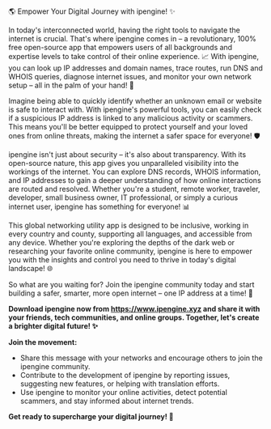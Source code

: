 🌎 Empower Your Digital Journey with ipengine! ✨

In today's interconnected world, having the right tools to navigate the internet is crucial. That's where ipengine comes in – a revolutionary, 100% free open-source app that empowers users of all backgrounds and expertise levels to take control of their online experience. 📈 With ipengine, you can look up IP addresses and domain names, trace routes, run DNS and WHOIS queries, diagnose internet issues, and monitor your own network setup – all in the palm of your hand! 📱

Imagine being able to quickly identify whether an unknown email or website is safe to interact with. With ipengine's powerful tools, you can easily check if a suspicious IP address is linked to any malicious activity or scammers. This means you'll be better equipped to protect yourself and your loved ones from online threats, making the internet a safer space for everyone! 🛡️

ipengine isn't just about security – it's also about transparency. With its open-source nature, this app gives you unparalleled visibility into the workings of the internet. You can explore DNS records, WHOIS information, and IP addresses to gain a deeper understanding of how online interactions are routed and resolved. Whether you're a student, remote worker, traveler, developer, small business owner, IT professional, or simply a curious internet user, ipengine has something for everyone! 📊

This global networking utility app is designed to be inclusive, working in every country and county, supporting all languages, and accessible from any device. Whether you're exploring the depths of the dark web or researching your favorite online community, ipengine is here to empower you with the insights and control you need to thrive in today's digital landscape! 🌐

So what are you waiting for? Join the ipengine community today and start building a safer, smarter, more open internet – one IP address at a time! 🚀

**Download ipengine now from https://www.ipengine.xyz and share it with your friends, tech communities, and online groups. Together, let's create a brighter digital future! ✨**

**Join the movement:**

* Share this message with your networks and encourage others to join the ipengine community.
* Contribute to the development of ipengine by reporting issues, suggesting new features, or helping with translation efforts.
* Use ipengine to monitor your online activities, detect potential scammers, and stay informed about internet trends.

**Get ready to supercharge your digital journey! 🚀**